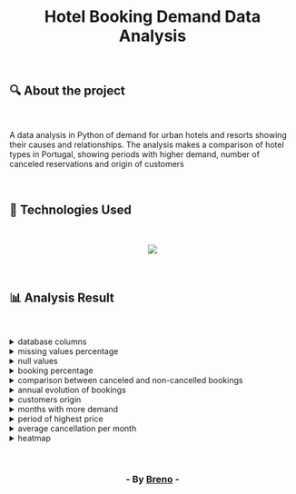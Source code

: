 <h1 align = "center"> Hotel Booking Demand Data Analysis </h1><br>

<h2> &#128269; About the project </h2><br>

<p>A data analysis in Python of demand for urban hotels and resorts showing their causes and relationships.
The analysis makes a comparison of hotel types in Portugal, showing periods with higher
demand, number of canceled reservations and origin of customers</p><br>

<h2> &#128302; Technologies Used </h2><br>

<p align="center">
  <a href="https://skillicons.dev">
    <img src="https://skillicons.dev/icons?i=py" />
  </a>
</p>

<br><h2> &#128202; Analysis Result </h2><br>

<details>
	<summary>database columns</summary><br>
	
  	01 : hotel
	02 : is_canceled
	03 : lead_time
	04 : arrival_date_year
	05 : arrival_date_month
	06 : arrival_date_week_number
	07 : arrival_date_day_of_month
	08 : stays_in_weekend_nights
	09 : stays_in_week_nights
	10 : adults
	11 : children
	12 : babies
	13 : meal
	14 : country
	15 : market_segment
	16 : distribution_channel
	17 : is_repeated_guest
	18 : previous_cancellations
	19 : previous_bookings_not_canceled
	20 : reserved_room_type
	21 : assigned_room_type
	22 : booking_changes
	23 : deposit_type
	24 : agent
	25 : company
	26 : days_in_waiting_list
	27 : customer_type
	28 : adr
	29 : required_car_parking_spaces
	30 : total_of_special_requests
	31 : reservation_status
	32 : reservation_status_date
</details>

<details>
	<summary>missing values percentage</summary><br>
	<p>After importing the data, missing values were identified in some columns</p>
	
  	children: 0.003% 
	country: 0.409% 
	agent: 13.686% 
	company: 94.307%
</details>

<details>
	<summary>null values</summary><br>
	<p>Number of null values per column</p>
	
  	children: 4
	country: 488
</details>

<details>
	<summary>booking percentage</summary><br>
	<p>Booking percentage by hotel type</p>
 	<img src="https://github.com/Brevex/Hotel-Booking-Demand-Data-Analysis/blob/73f28799915b4907a54496bf01a4c79b8b4c743e/readme%20images/booking%20percentage.png">
</details>

<details>
	<summary>comparison between canceled and non-cancelled bookings</summary><br>
	<p>Comparison between the number of canceled and non-cancelled reservations in each type of hotel</p>
 	<img src="https://github.com/Brevex/Hotel-Booking-Demand-Data-Analysis/blob/73f28799915b4907a54496bf01a4c79b8b4c743e/readme%20images/cancelled%20bookings%20comparison.png">
</details>

<details>
	<summary>annual evolution of bookings</summary><br>
	<p>Evolution of the number of reservations between 2015 and 2017. Note that only the year 2016 has data for all months</p>
 	<img src="https://github.com/Brevex/Hotel-Booking-Demand-Data-Analysis/blob/73f28799915b4907a54496bf01a4c79b8b4c743e/readme%20images/annual%20bookings.png">
</details>

<details>
	<summary>customers origin</summary><br>
	<p>List of the 10 countries where the most customers come from. Note that Portugal is 1st because the hotels in the database are in Portugal.</p>

  	1	PRT	21071
	2	GBR	9676
	3	FRA	8481
	4	ESP	6391
	5	DEU	6069
	6	IRL	2543
	7	ITA	2433
	8	BEL	1868
	9	NLD	1717
	10	USA	1596
</details>

<details>
	<summary>months with more demand</summary><br>
	<img src="https://github.com/Brevex/Hotel-Booking-Demand-Data-Analysis/blob/73f28799915b4907a54496bf01a4c79b8b4c743e/readme%20images/busiest%20months.png">
</details>

<details>
	<summary>period of highest price</summary><br>
	<p>Months when prices are higher. Note that demand for resorts increases significantly during the European summer, making the price increase.</p>
	<img src="https://github.com/Brevex/Hotel-Booking-Demand-Data-Analysis/blob/73f28799915b4907a54496bf01a4c79b8b4c743e/readme%20images/price%20per%20month.png">
</details>

<details>
	<summary>average cancellation per month</summary><br>
	<p>average number of bookings canceled per month. Note that it is understandable that the months with the highest demand are the ones with the most cancellations.</p>
	<img src="https://github.com/Brevex/Hotel-Booking-Demand-Data-Analysis/blob/73f28799915b4907a54496bf01a4c79b8b4c743e/readme%20images/average%20cancellation.png">
</details>

<details>
	<summary>heatmap</summary><br>
	<p>heat map that aims to relate causes and relationships of certain values in the database.</p>
	<img src="https://github.com/Brevex/Hotel-Booking-Demand-Data-Analysis/blob/2f5ff87f4032fc4d1483167686796d6aca870696/readme%20images/heatmap.png">
</details>

<br><h3 align = "center"> - By <a href = "https://www.linkedin.com/in/breno-barbosa-de-oliveira-810866275/" target = "_blank">Breno</a> - </h3>
